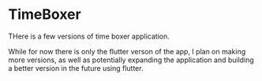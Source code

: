 # TimeBoxer  


THere is a few versions of time boxer application.

While for now there is only the flutter verson of the app, I plan on making more versions, as well as potentially expanding the application and building a better version in the future using flutter.

 
